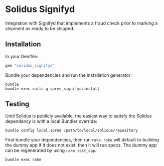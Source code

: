 Solidus Signifyd
================

Integration with Signifyd that implements a fraud check prior to marking a
shipment as ready to be shipped.

Installation
------------

In your Gemfile:

```ruby
gem "solidus_signifyd"
```

Bundle your dependencies and run the installation generator:

```shell
bundle
bundle exec rails g spree_signifyd:install
```

Testing
-------

Until Solidus is publicly available, the easiest way to satisfy the Solidus
dependancy is with a local Bundler override:

```shell
bundle config local.spree /path/to/local/solidus/repository
```

First bundle your dependencies, then run `rake`. `rake` will default to
building the dummy app if it does not exist, then it will run specs. The dummy
app can be regenerated by using `rake test_app`.

```shell
bundle exec rake
```
